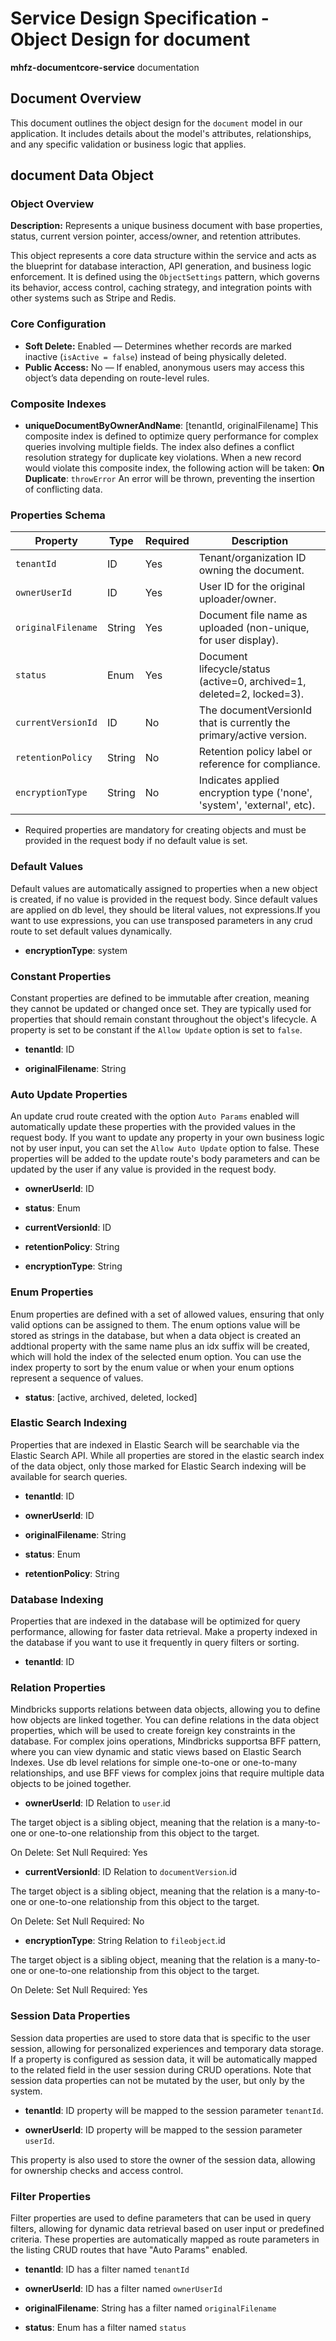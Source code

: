 # Service Design Specification - Object Design for document

**mhfz-documentcore-service** documentation

## Document Overview

This document outlines the object design for the `document` model in our application. It includes details about the model's attributes, relationships, and any specific validation or business logic that applies.

## document Data Object

### Object Overview

**Description:** Represents a unique business document with base properties, status, current version pointer, access/owner, and retention attributes.

This object represents a core data structure within the service and acts as the blueprint for database interaction, API generation, and business logic enforcement.
It is defined using the `ObjectSettings` pattern, which governs its behavior, access control, caching strategy, and integration points with other systems such as Stripe and Redis.

### Core Configuration

- **Soft Delete:** Enabled — Determines whether records are marked inactive (`isActive = false`) instead of being physically deleted.
- **Public Access:** No — If enabled, anonymous users may access this object’s data depending on route-level rules.

### Composite Indexes

- **uniqueDocumentByOwnerAndName**: [tenantId, originalFilename]
  This composite index is defined to optimize query performance for complex queries involving multiple fields.
  The index also defines a conflict resolution strategy for duplicate key violations.
  When a new record would violate this composite index, the following action will be taken:
  **On Duplicate**: `throwError`
  An error will be thrown, preventing the insertion of conflicting data.

### Properties Schema

| Property           | Type   | Required | Description                                                                                    |
| ------------------ | ------ | -------- | ---------------------------------------------------------------------------------------------- |
| `tenantId`         | ID     | Yes      | Tenant/organization ID owning the document.                                                    |
| `ownerUserId`      | ID     | Yes      | User ID for the original uploader/owner.                                                       |
| `originalFilename` | String | Yes      | Document file name as uploaded (non-unique, for user display).                                 |
| `status`           | Enum   | Yes      | Document lifecycle/status (active=0, archived=1, deleted=2, locked=3).                         |
| `currentVersionId` | ID     | No       | The documentVersionId that is currently the primary/active version.                            |
| `retentionPolicy`  | String | No       | Retention policy label or reference for compliance.                                            |
| `encryptionType`   | String | No       | Indicates applied encryption type (&#39;none&#39;, &#39;system&#39;, &#39;external&#39;, etc). |

- Required properties are mandatory for creating objects and must be provided in the request body if no default value is set.

### Default Values

Default values are automatically assigned to properties when a new object is created, if no value is provided in the request body.
Since default values are applied on db level, they should be literal values, not expressions.If you want to use expressions, you can use transposed parameters in any crud route to set default values dynamically.

- **encryptionType**: system

### Constant Properties

Constant properties are defined to be immutable after creation, meaning they cannot be updated or changed once set. They are typically used for properties that should remain constant throughout the object's lifecycle.
A property is set to be constant if the `Allow Update` option is set to `false`.

- **tenantId**: ID

- **originalFilename**: String

### Auto Update Properties

An update crud route created with the option `Auto Params` enabled will automatically update these properties with the provided values in the request body.
If you want to update any property in your own business logic not by user input, you can set the `Allow Auto Update` option to false.
These properties will be added to the update route's body parameters and can be updated by the user if any value is provided in the request body.

- **ownerUserId**: ID

- **status**: Enum

- **currentVersionId**: ID

- **retentionPolicy**: String

- **encryptionType**: String

### Enum Properties

Enum properties are defined with a set of allowed values, ensuring that only valid options can be assigned to them.
The enum options value will be stored as strings in the database,
but when a data object is created an addtional property with the same name plus an idx suffix will be created, which will hold the index of the selected enum option.
You can use the index property to sort by the enum value or when your enum options represent a sequence of values.

- **status**: [active, archived, deleted, locked]

### Elastic Search Indexing

Properties that are indexed in Elastic Search will be searchable via the Elastic Search API. While all properties are stored in the elastic search index of the data object, only those marked for Elastic Search indexing will be available for search queries.

- **tenantId**: ID

- **ownerUserId**: ID

- **originalFilename**: String

- **status**: Enum

- **retentionPolicy**: String

### Database Indexing

Properties that are indexed in the database will be optimized for query performance, allowing for faster data retrieval.
Make a property indexed in the database if you want to use it frequently in query filters or sorting.

- **tenantId**: ID

### Relation Properties

Mindbricks supports relations between data objects, allowing you to define how objects are linked together.
You can define relations in the data object properties, which will be used to create foreign key constraints in the database.
For complex joins operations, Mindbricks supportsa BFF pattern, where you can view dynamic and static views based on Elastic Search Indexes.
Use db level relations for simple one-to-one or one-to-many relationships, and use BFF views for complex joins that require multiple data objects to be joined together.

- **ownerUserId**: ID
  Relation to `user`.id

The target object is a sibling object, meaning that the relation is a many-to-one or one-to-one relationship from this object to the target.

On Delete: Set Null
Required: Yes

- **currentVersionId**: ID
  Relation to `documentVersion`.id

The target object is a sibling object, meaning that the relation is a many-to-one or one-to-one relationship from this object to the target.

On Delete: Set Null
Required: No

- **encryptionType**: String
  Relation to `fileobject`.id

The target object is a sibling object, meaning that the relation is a many-to-one or one-to-one relationship from this object to the target.

On Delete: Set Null
Required: Yes

### Session Data Properties

Session data properties are used to store data that is specific to the user session, allowing for personalized experiences and temporary data storage.
If a property is configured as session data, it will be automatically mapped to the related field in the user session during CRUD operations.
Note that session data properties can not be mutated by the user, but only by the system.

- **tenantId**: ID property will be mapped to the session parameter `tenantId`.

- **ownerUserId**: ID property will be mapped to the session parameter `userId`.

This property is also used to store the owner of the session data, allowing for ownership checks and access control.

### Filter Properties

Filter properties are used to define parameters that can be used in query filters, allowing for dynamic data retrieval based on user input or predefined criteria.
These properties are automatically mapped as route parameters in the listing CRUD routes that have "Auto Params" enabled.

- **tenantId**: ID has a filter named `tenantId`

- **ownerUserId**: ID has a filter named `ownerUserId`

- **originalFilename**: String has a filter named `originalFilename`

- **status**: Enum has a filter named `status`
